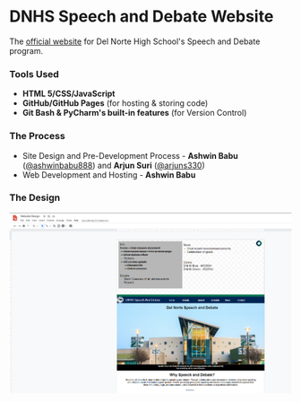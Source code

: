 # DNHS Speech and Debate Website
The [official website](https://dnhs-speech-and-debate.github.io/Speech-and-Debate/) for Del Norte High School's Speech and Debate program.

### Tools Used
- **HTML 5/CSS/JavaScript**
- **GitHub/GitHub Pages** (for hosting & storing code)
- **Git Bash & PyCharm's built-in features** (for Version Control)

### The Process
- Site Design and Pre-Development Process - **Ashwin Babu** ([@ashwinbabu888](https://github.com/ashwinbabu888)) and **Arjun Suri** ([@arjuns330](https://github.com/arjuns330))
- Web Development and Hosting - **Ashwin Babu**

### The Design
![Site Design](docs/img/site-design.PNG)

